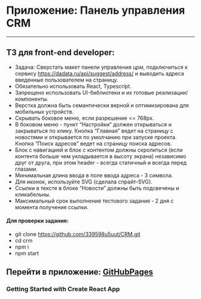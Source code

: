 # **Приложение: Панель управления CRM**
*** 

## ТЗ для front-end developer:
* Задача: Сверстать макет панели управления црм, подключиться к сервису https://dadata.ru/api/suggest/address/ и выводить адреса введенные пользователем на страницу.
* Обязательно использовать React, Typescript.
* Запрещено использовать UI-библиотеки и их готовые реализации/компоненты.
* Верстка должна быть семантически верной и оптимизирована для мобильных устройств.
* Скрывать боковое меню, если разрешение <= 768px.
* В боковом меню - пункт “Настройки” должен открываться и закрываться по клику. Кнопка “Главная” ведет на страницу с новостями и открывается по умолчанию при запуске проекта. Кнопка “Поиск адресов” ведет на страницу поиска адресов.
* Блок с навигацией и блок с контентом должны скролиться (если контента больше чем укладывается в высоту экрана) независимо друг от друга, при этом header - всегда статичный и всегда перед глазами.
* Минимальная длина ввода в поле ввода адреса - 3 символа.
* Для иконок, используйте SVG (сделала спрайт-SVG).
* Ссылки в тексте в блоке “Новости” должны быть подсвечены и кликабельны.
* Максимальный срок выполнения тестового задания - 2 дня с момента получения ссылки.

#### Для проверки задания:

* git clone https://github.com/339598u5uut/CRM.git
* cd crm
* npm i
* npm start

## Перейти в приложение: [GitHubPages](https://339598u5uut.github.io/CRM/)


### Getting Started with Create React App
